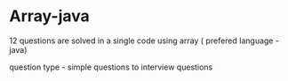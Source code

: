 # Array-java
12 questions are solved in a single code using array ( prefered language - java)

question type - simple questions to interview questions
